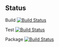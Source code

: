 
## Status 
Build
[![Build Status](http://35.245.23.75:8080/buildStatus/icon?job=VOTING_FOLDER%2Fworker-build)](http://35.245.23.75:8080/job/VOTING_FOLDER/job/worker-build/)

Test
[![Build Status](http://35.245.23.75:8080/buildStatus/icon?job=VOTING_FOLDER%2Fworker-test)](http://35.245.23.75:8080/job/VOTING_FOLDER/job/worker-test/)

Package
[![Build Status](http://35.245.23.75:8080/buildStatus/icon?job=VOTING_FOLDER%2Fworker-package)](http://35.245.23.75:8080/job/VOTING_FOLDER/job/worker-package/)
